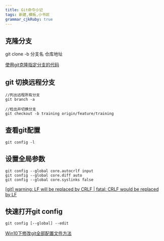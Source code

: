 ```yaml
---
title: Git命令小记 
tags: 新建,模板,小书匠
grammar_cjkRuby: true
---
```



## 克隆分支

git clone -b 分支名 仓库地址

[使用git克隆指定分支的代码](https://www.cnblogs.com/nylcy/p/6569284.html)

##  git 切换远程分支

```
//列出远程所有分支
git branch -a

//检出并切换分支
git checkout -b training origin/feature/training
```
## 查看git配置
```
git config -l
```
## 设置全局参数
```
git config --global core.autocrlf input 
git config --global core.diff auto
git config --global core.syslinks false
```

[[git] warning: LF will be replaced by CRLF | fatal: CRLF would be replaced by LF](
http://blog.csdn.net/feng88724/article/details/11600375)

## 快速打开git config
```
git config [--global] --edit
```
[Win10下修改git全部配置文件方法](http://blog.csdn.net/shrimpcolo/article/details/49302619)

